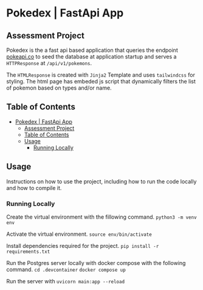 # Pokedex | FastApi App
## Assessment Project

Pokedex is the a fast api based application that queries the endpoint [pokeapi.co](https://beta.pokeapi.co/graphql/v1beta) to seed the database at application startup and serves a `HTTPResponse` at `/api/v1/pokemons`.

The `HTMLResponse` is created with `Jinja2` Template and uses `tailwindcss` for styling. The html page has embeded js script that dynamically filters the list of pokemon based on types and/or name.

## Table of Contents

- [Pokedex | FastApi App](#pokedex--fastapi-app)
  - [Assessment Project](#assessment-project)
  - [Table of Contents](#table-of-contents)
  - [Usage](#usage)
    - [Running Locally](#running-locally)


## Usage
Instructions on how to use the project, including how to run the code locally and how to compile it.

### Running Locally

Create the virtual environment with the fillowing command.
`python3 -m venv env`

Activate the virtual environment.
`source env/bin/activate`

Install dependencies required for the project.
`pip install -r requirements.txt`

Run the Postgres server locally with docker compose with the following command.
`cd .devcontainer`
`docker compose up`

Run the server with 
`uvicorn main:app --reload`
